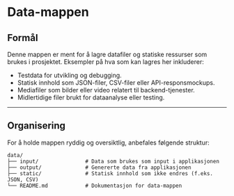 # Data-mappen

## Formål
Denne mappen er ment for å lagre datafiler og statiske ressurser som brukes i prosjektet. Eksempler på hva som kan lagres her inkluderer:

- Testdata for utvikling og debugging.
- Statisk innhold som JSON-filer, CSV-filer eller API-responsmockups.
- Mediafiler som bilder eller video relatert til backend-tjenester.
- Midlertidige filer brukt for dataanalyse eller testing.

---

## Organisering
For å holde mappen ryddig og oversiktlig, anbefales følgende struktur:

```plaintext
data/
├── input/               # Data som brukes som input i applikasjonen
├── output/              # Genererte data fra applikasjonen
├── static/              # Statisk innhold som ikke endres (f.eks. JSON, CSV)
└── README.md            # Dokumentasjon for data-mappen
